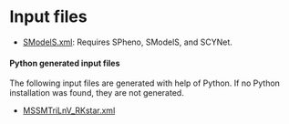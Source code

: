# Input files

- [SModelS.xml](SModelS.html): Requires SPheno, SModelS, and SCYNet.

#### Python generated input files
The following input files are generated with help of Python. If no Python installation was found, they are not generated.
- [MSSMTriLnV_RKstar.xml](MSSMTriLnV_RKstar.html)

